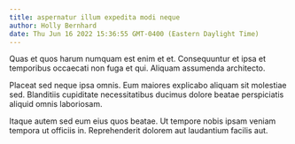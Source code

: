 ```yaml
---
title: aspernatur illum expedita modi neque
author: Holly Bernhard
date: Thu Jun 16 2022 15:36:55 GMT-0400 (Eastern Daylight Time)
---
```

Quas et quos harum numquam est enim et et. Consequuntur et ipsa et temporibus occaecati non fuga et qui. Aliquam assumenda architecto.

 Placeat sed neque ipsa omnis. Eum maiores explicabo aliquam sit molestiae sed. Blanditiis cupiditate necessitatibus ducimus dolore beatae perspiciatis aliquid omnis laboriosam.

 Itaque autem sed eum eius quos beatae. Ut tempore nobis ipsam veniam tempora ut officiis in. Reprehenderit dolorem aut laudantium facilis aut.